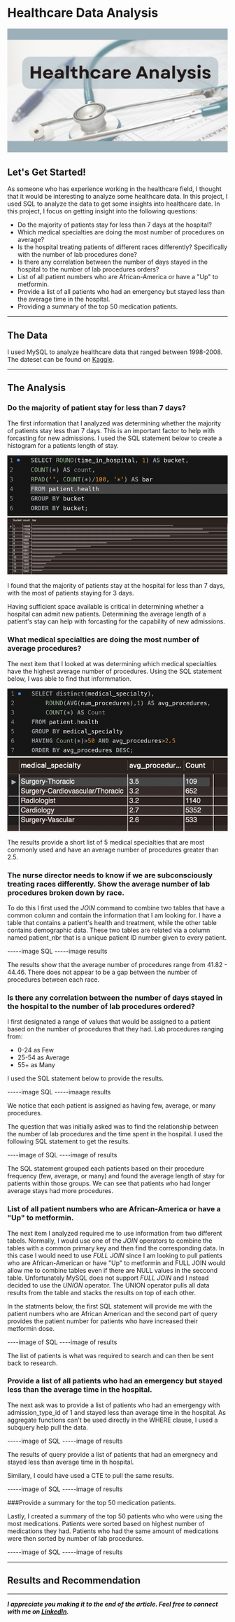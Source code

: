
# Healthcare Data Analysis

<img src="images/HealthCare_Analysis_Cover.png"/>

## Let's Get Started!

As someone who has experience working in the healthcare field, I thought that it would be interesting to analyze some healthcare data. In this project, I used SQL to analyze the data to get some insights into healthcare date. In this project, I focus on getting insight into the following questions:

  - Do the majority of patients stay for less than 7 days at the hospital?
  - Which medical specialties are doing the most number of procedures on average? 
  - Is the hospital treating patients of different races differently? Specifically with the number of lab procedures done?
  - Is there any correlation between the number of days stayed in the hospital to the number of lab procedures orders?
  - List of all patient numbers who are African-America or have a "Up" to metformin.
  - Provide a list of all patients who had an emergency but stayed less than the average time in the hospital.
  - Providing a summary of the top 50 medication patients.

---

## The Data
I used MySQL to analyze healthcare data that ranged between 1998-2008. The dateset can be found on [Kaggle](https://www.kaggle.com/code/iabhishekofficial/prediction-on-hospital-readmission/data?select=diabetic_data.csv).


---

## The Analysis
 
### Do the majority of patient stay for less than 7 days?

The first information that I analyzed was determining whether the majority of patients stay less than 7 days. This is an important factor to help with forcasting for new admissions. I used the SQL statement below to create a histogram for a patients length of stay.

<img src="images/Healthcare_Analysis_patient_stay.png"/>
<img src="images/Healthcare_Analysis_patient_stay_results.png"/>

I found that the majority of patients stay at the hospital for less than 7 days, with the most of patients staying for 3 days. 

Having sufficient space available is critical in determining whether a hospital can admit new patients. Determining the average length of a patient's stay can help with forcasting for the capability of new admissions.

### What medical specialties are doing the most number of average procedures?

The next item that I looked at was determining which medical specialties have the highest average number of procedures. Using the SQL statement below, I was able to find that informmation.

<img src="images/Healthcare_Analysis_medical_specialties.png"/>
<img src="images/Healthcare_Analysis_medical_specialties_results.png"/>

The results provide a short list of 5 medical specialties that are most commonly used and have an average number of procedures greater than 2.5.

### The nurse director needs to know if we are subconsciously treating races differently. Show the average number of lab procedures broken down by race.

To do this I first used the *JOIN* command to combine two tables that have a common column and contain the information that I am looking for. I have a table that contains a patient's health and treatment, while the other table contains demographic data. These two tables are related via a column named patient_nbr that is a unique patient ID number given to every patient.

-----image SQL
-----image results

The results show that the average number of procedures range from 41.82 - 44.46. There does not appear to be a gap between the number of procedures between each race. 

### Is there any correlation between the number of days stayed in the hospital to the number of lab procedures ordered? 

I first designated a range of values that would be assigned to a patient based on the number of procedures that they had. Lab procedures ranging from:

 - 0-24 as Few
 - 25-54 as Average
 - 55+ as Many
 
I used the SQL statement below to provide the results.

-----image SQL
-----imaage results

We notice that each patient is assigned as having few, average, or many procedures.


The question that was initially asked was to find the relationship between the number of lab procedures and the time spent in the hospital. I used the following SQL statement to get the results.

----image of SQL
----image of results

The SQL statement grouped each patients based on their procedure frequency (few, average, or many) and found the average length of stay for patients within those groups. We can see that patients who had longer average stays had more procedures. 


### List of all patient numbers who are African-America or have a "Up" to metformin.

The next item I analyzed required me to use information from two different tabels. Normally, I would use one of the *JOIN* operators to combine the tables with a common primary key and then find the corresponding data. In this case I would need to use *FULL JOIN*  since I am looking to pull patients who are African-American or have "Up" to metformin and FULL JOIN would allow me to combine tables even if there are NULL values in the seccond table. Unfortunately MySQL does not support *FULL JOIN* and I nstead decided to use the *UNION* operator. The UNION operator pulls all data results from the table and stacks the results on top of each other. 

In the statments below, the first SQL statement will provide me with the patient numbers who are African American and the second part of query provides the patient number for patients who have increased their metformin dose.

----image of SQL
----image of results

The list of patients is what was required to search and can then be sent back to research. 

### Provide a list of all patients who had an emergency but stayed less than the average time in the hospital.

The next ask was to provide a list of patients who had an emergengy with admission_type_id of 1 and stayed less than average time in the hospital. As aggregate functions can't be used directly in the WHERE clause, I used a subquery help pull the data. 

-----image of SQL
-----image of results

The results of query provide a list of patients that had an emergnecy and stayed less than average time in th hospital.

Similary, I could have used a CTE to pull the same results. 

-----image of SQL
-----image of results

###Provide a summary for the top 50 medication patients.

Lastly, I created a summary of the top 50 patients who who were using the most medications. Patients were sorted based on highest number of medications they had. Patients who had the same amount of medications were then sorted by number of lab procedures.

-----image of SQL
-----image of results


---

## Results and Recommendation



---

***I appreciate you making it to the end of the article. Feel free to connect with me on [LinkedIn](https://www.linkedin.com/in/jbespinoza/).***
